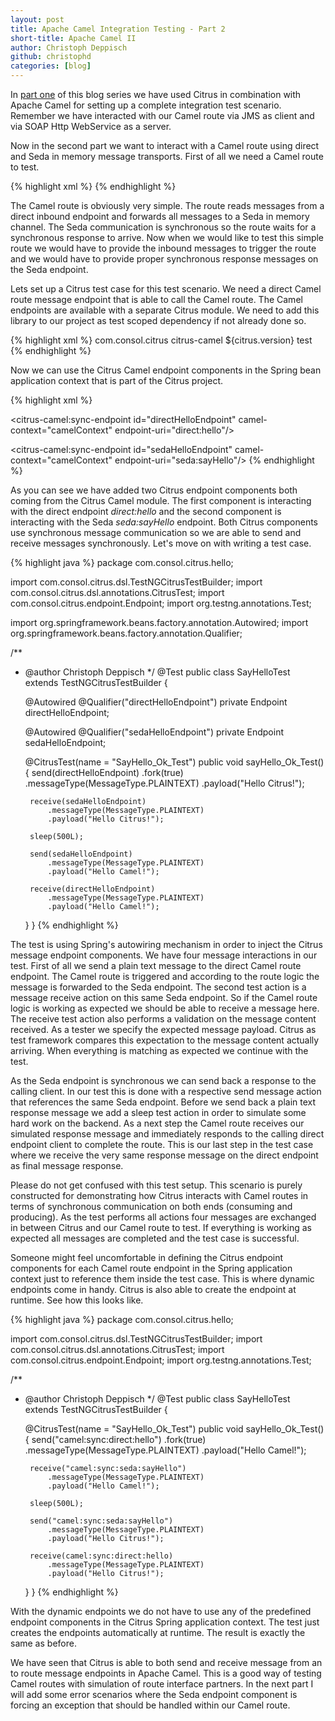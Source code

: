 ```yaml
---
layout: post
title: Apache Camel Integration Testing - Part 2
short-title: Apache Camel II
author: Christoph Deppisch
github: christophd
categories: [blog]
---
```


In <a href="http://christophd.github.io/camel-testing-part-1/" title="Part 1" target="_blank">part one</a> of this blog series we have used Citrus in combination with Apache Camel for setting up
a complete integration test scenario. Remember we have interacted with our Camel route via JMS as client and via SOAP Http WebService as a server.

Now in the second part we want to interact with a Camel route using direct and Seda in memory message transports. First of all we need a Camel route to test.

{% highlight xml %}
<camelContext id="camelContext" xmlns="http://camel.apache.org/schema/spring">
  <route id="helloRoute">
    <from uri="direct:hello"/>
    <to uri="seda:sayHello" pattern="InOut"/>
  </route>
</camelContext>
{% endhighlight %}

The Camel route is obviously very simple. The route reads messages from a direct inbound endpoint and forwards all messages to a Seda in memory channel. The Seda communication is synchronous
so the route waits for a synchronous response to arrive. Now when we would like to test this simple route we would have to provide the inbound messages to trigger the route and we would have to
provide proper synchronous response messages on the Seda endpoint.

Lets set up a Citrus test case for this test scenario. We need a direct Camel route message endpoint that is able to call the Camel route. The Camel endpoints are available with a separate Citrus module.
We need to add this library to our project as test scoped dependency if not already done so.

{% highlight xml %}
<dependency>
  <groupId>com.consol.citrus</groupId>
  <artifactId>citrus-camel</artifactId>
  <version>${citrus.version}</version>
  <scope>test</scope>
</dependency>
{% endhighlight %}

Now we can use the Citrus Camel endpoint components in the Spring bean application context that is part of the Citrus project.

{% highlight xml %}
<?xml version="1.0" encoding="UTF-8"?>
<beans xmlns="http://www.springframework.org/schema/beans"
     xmlns:xsi="http://www.w3.org/2001/XMLSchema-instance"
     xmlns:citrus-camel="http://www.citrusframework.org/schema/camel/config"
     xsi:schemaLocation="http://www.springframework.org/schema/beans http://www.springframework.org/schema/beans/spring-beans.xsd
                     http://www.citrusframework.org/schema/camel/config http://www.citrusframework.org/schema/camel/config/citrus-camel-config.xsd">

  <camelContext id="camelContext" xmlns="http://camel.apache.org/schema/spring">
    <route id="helloRoute">
      <from uri="direct:hello"/>
      <to uri="seda:sayHello" pattern="InOut"/>
    </route>
  </camelContext>

  <citrus-camel:sync-endpoint id="directHelloEndpoint"
                           camel-context="camelContext"
                           endpoint-uri="direct:hello"/>

  <citrus-camel:sync-endpoint id="sedaHelloEndpoint"
                           camel-context="camelContext"
                           endpoint-uri="seda:sayHello"/>
</beans>
{% endhighlight %}

As you can see we have added two Citrus endpoint components both coming from the Citrus Camel module. The first component is interacting with the direct endpoint _direct:hello_ and the second component is interacting with the
Seda _seda:sayHello_ endpoint. Both Citrus components use synchronous message communication so we are able to send and receive messages synchronously. Let's move on with writing a test case.

{% highlight java %}
package com.consol.citrus.hello;

import com.consol.citrus.dsl.TestNGCitrusTestBuilder;
import com.consol.citrus.dsl.annotations.CitrusTest;
import com.consol.citrus.endpoint.Endpoint;
import org.testng.annotations.Test;

import org.springframework.beans.factory.annotation.Autowired;
import org.springframework.beans.factory.annotation.Qualifier;

/**
 * @author Christoph Deppisch
 */
@Test
public class SayHelloTest extends TestNGCitrusTestBuilder {

    @Autowired
    @Qualifier("directHelloEndpoint")
    private Endpoint directHelloEndpoint;

    @Autowired
    @Qualifier("sedaHelloEndpoint")
    private Endpoint sedaHelloEndpoint;

    @CitrusTest(name = "SayHello_Ok_Test")
    public void sayHello_Ok_Test() {
        send(directHelloEndpoint)
            .fork(true)
            .messageType(MessageType.PLAINTEXT)
            .payload("Hello Citrus!");

        receive(sedaHelloEndpoint)
            .messageType(MessageType.PLAINTEXT)
            .payload("Hello Citrus!");

        sleep(500L);

        send(sedaHelloEndpoint)
            .messageType(MessageType.PLAINTEXT)
            .payload("Hello Camel!");

        receive(directHelloEndpoint)
            .messageType(MessageType.PLAINTEXT)
            .payload("Hello Camel!");
    }
}
{% endhighlight %}

The test is using Spring's autowiring mechanism in order to inject the Citrus message endpoint components. We have four message interactions in our test. First of all we send a plain text message to the direct Camel route endpoint.
The Camel route is triggered and according to the route logic the message is forwarded to the Seda endpoint. The second test action is a message receive action on this same Seda endpoint. So if the Camel route logic is working as
expected we should be able to receive a message here. The receive test action also performs a validation on the message content received. As a tester we specify the expected message payload. Citrus as test framework compares this
expectation to the message content actually arriving. When everything is matching as expected we continue with the test.

As the Seda endpoint is synchronous we can send back a response to the calling client. In our test this is done with a respective send message action that references the same Seda endpoint. Before we send back a plain text response message
we add a sleep test action in order to simulate some hard work on the backend. As a next step the Camel route receives our simulated response message and immediately responds to the calling direct endpoint client to complete the route.
This is our last step in the test case where we receive the very same response message on the direct endpoint as final message response.

Please do not get confused with this test setup. This scenario is purely constructed for demonstrating how Citrus interacts with Camel routes in terms of synchronous communication on both ends (consuming and producing). As the test performs
all actions four messages are exchanged in between Citrus and our Camel route to test. If everything is working as expected all messages are completed and the test case is successful.

Someone might feel uncomfortable in defining the Citrus endpoint components for each Camel route endpoint in the Spring application context just to reference them inside the test case. This is where dynamic endpoints come in handy. Citrus
is also able to create the endpoint at runtime. See how this looks like.

{% highlight java %}
package com.consol.citrus.hello;

import com.consol.citrus.dsl.TestNGCitrusTestBuilder;
import com.consol.citrus.dsl.annotations.CitrusTest;
import com.consol.citrus.endpoint.Endpoint;
import org.testng.annotations.Test;

/**
 * @author Christoph Deppisch
 */
@Test
public class SayHelloTest extends TestNGCitrusTestBuilder {

    @CitrusTest(name = "SayHello_Ok_Test")
    public void sayHello_Ok_Test() {
        send("camel:sync:direct:hello")
            .fork(true)
            .messageType(MessageType.PLAINTEXT)
            .payload("Hello Camel!");

        receive("camel:sync:seda:sayHello")
            .messageType(MessageType.PLAINTEXT)
            .payload("Hello Camel!");

        sleep(500L);

        send("camel:sync:seda:sayHello")
            .messageType(MessageType.PLAINTEXT)
            .payload("Hello Citrus!");

        receive(camel:sync:direct:hello)
            .messageType(MessageType.PLAINTEXT)
            .payload("Hello Citrus!");
    }
}
{% endhighlight %}

With the dynamic endpoints we do not have to use any of the predefined endpoint components in the Citrus Spring application context. The test just creates the endpoints automatically at runtime. The result is exactly the same as before.

We have seen that Citrus is able to both send and receive message from an to route message endpoints in Apache Camel. This is a good way of testing Camel routes with simulation of route interface partners. In the next part I will
add some error scenarios where the Seda endpoint component is forcing an exception that should be handled within our Camel route.



